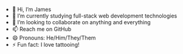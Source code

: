 - 👋 Hi, I’m James 
- 🌱 I’m currently studying full-stack web development technologies
- 💞️ I’m looking to collaborate on anything and everything
- 📫 Reach me on GitHub
- 😄 Pronouns: He/Him/They/Them
- ⚡ Fun fact: I love tattooing!

<!---
b1gb0ssman/b1gb0ssman is a ✨ special ✨ repository because its `README.md` (this file) appears on your GitHub profile.
You can click the Preview link to take a look at your changes.
--->
